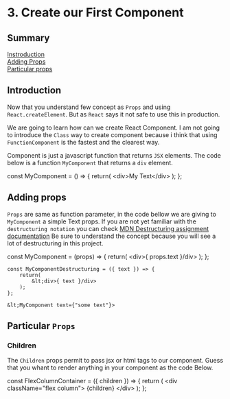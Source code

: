 # 3. Create our First Component

## Summary

[Instroduction](#introduction) <br>
[Adding Props](#adding-props) <br>
[Particular props](#particular-props) <br>

## Introduction
Now that you understand few concept as `Props` and using `React.createElement`.
But as `React` says it not safe to use this in production.

We are going to learn how can we create React Component.
I am not going to introduce the `Class` way to create component because i think that using `FunctionComponent` is the fastest and the clearest way.

Component is just a javascript function that returns `JSX` elements.
The code below is a function `MyComponent` that returns a `div` element.

<SyntaxHighlighter language="jsx" style="oneDark">
    const MyComponent = () => {
        return(
            &lt;div>My Text&lt;/div>
        );
    };
</SyntaxHighlighter>

## Adding props

`Props` are same as function parameter, in the code bellow we are giving to `MyComponent` a simple Text props.
If you are not yet familiar with the `destructuring notation` you can check [MDN Destructuring assignment documentation](https://developer.mozilla.org/en-US/docs/Web/JavaScript/Reference/Operators/Destructuring_assignment)
Be sure to understand the concept because you will see a lot of destructuring in this project.

<SyntaxHighlighter language="jsx" style="oneDark">
    const MyComponent = (props) => {
        return(
            &lt;div>{ props.text }/div>
        );
    };

    const MyComponentDestructuring = ({ text }) => {
        return(
            &lt;div>{ text }/div>
        );
    };

    &lt;MyComponent text={"some text"}>
</SyntaxHighlighter>

## Particular `Props`
### Children
The `Children` props permit to pass jsx or html tags to our component.
Guess that you whant to render anything in your component as the code Below. 

<SyntaxHighlighter language="jsx" style="oneDark">
    const FlexColumnContainer = ({ children }) => {
        return (
            &lt;div className="flex column">
            {children}
            &lt;/div>
        );
    };
</SyntaxHighlighter>
